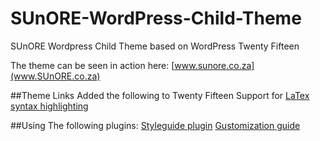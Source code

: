 # SUnORE-WordPress-Child-Theme  
SUnORE Wordpress Child Theme based on WordPress Twenty Fifteen  

The theme can be seen in action here: [www.sunore.co.za](www.SUnORE.co.za)  

##Theme Links
Added the following to Twenty Fifteen Support for [LaTex syntax highlighting](http://prismjs.com/) 

##Using The following plugins:
[Styleguide plugin](http://wptavern.com/how-to-customize-the-body-and-title-font-in-wordpress-default-themes-without-touching-code)
[Gustomization guide](http://premium.wpmudev.org/blog/customize-twenty-fifteen/)
